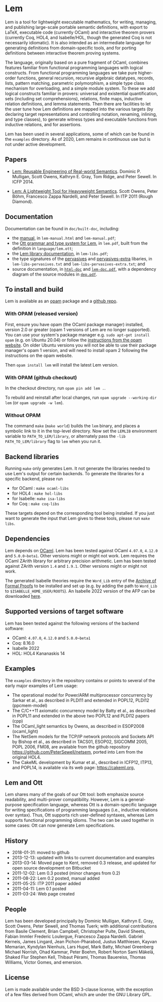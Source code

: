 # Lem

Lem is a tool for lightweight executable mathematics, for writing,
managing, and publishing large-scale portable semantic definitions,
with export to LaTeX, executable code (currently OCaml) and
interactive theorem provers (currently Coq, HOL4, and Isabelle/HOL,
though the generated Coq is not necessarily idiomatic).  It is also
intended as an intermediate language for generating definitions from
domain-specific tools, and for porting definitions between interactive
theorem proving systems.

The language, originally based on a pure fragment of OCaml, combines
features familiar from functional programming languages with logical
constructs. From functional programming languages we take pure
higher-order functions, general recursion, recursive algebraic
datatypes, records, lists, pattern matching, parametric polymorphism,
a simple type class mechanism for overloading, and a simple module
system. To these we add logical constructs familiar in provers:
universal and existential quantification, sets (including set
comprehensions), relations, finite maps, inductive relation
definitions, and lemma statements. Then there are facilities to let
the user tune how Lem definitions are mapped into the various targets
(by declaring target representations and controlling notation,
renaming, inlining, and type classes), to generate witness types and
executable functions from inductive relations, and for assertions.

Lem has been used in several applications, some of which can be found
in the `examples` directory.  As of 2020, Lem remains in continuous
use but is not under active development.



## Papers

* [Lem: Reusable Engineering of Real-world Semantics](http://www.cl.cam.ac.uk/~pes20/lem/built-doc/lem-icfp-2014.pdf). Dominic P. Mulligan, Scott Owens, Kathryn E. Gray, Tom Ridge, and Peter Sewell. In ICFP 2014.
    
* [Lem: A Lightweight Tool for Heavyweight Semantics](https://doi.org/10.1007/978-3-642-22863-6_27). Scott Owens, Peter Böhm, Francesco Zappa Nardelli, and Peter Sewell. In ITP 2011 (Rough Diamond).

## Documentation

Documentation can be found in `doc/built-doc`, including:

* the [manual](https://www.cl.cam.ac.uk/~pes20/lem/built-doc/lem-manual.html), in `lem-manual.html` and `lem-manual.pdf`;
* the [Ott grammar and type system for Lem](https://www.cl.cam.ac.uk/~pes20/lem/built-doc/lem.pdf), in `lem.pdf`, built from the definition in `language/lem.ott`;
* the [Lem library documentation](https://www.cl.cam.ac.uk/~pes20/lem/built-doc/lem-libs.pdf), in `lem-libs.pdf`;
* the type signatures of the [pervasives](https://www.cl.cam.ac.uk/~pes20/lem/built-doc/lem-libs-pervasives.txt) and [pervasives-extra](https://www.cl.cam.ac.uk/~pes20/lem/built-doc/lem-libs-pervasives.txt) libaries, in `lem-libs-pervasives.txt` and `lem-libs-pervasives-extra.txt`; and
* source documentation, in [`html-doc`](https://www.cl.cam.ac.uk/~pes20/lem/built-doc/html-doc) and [`lem-doc.pdf`](https://www.cl.cam.ac.uk/~pes20/lem/built-doc/lem-doc.pdf), with a dependency diagram of the source modules in [`dep.pdf`](https://www.cl.cam.ac.uk/~pes20/lem/built-doc/dep.pdf).


## To install and build

Lem is available as 
an [opam](https://opam.ocaml.org) package and a 
[github repo](https://github.com/rems-project/lem).

### With OPAM  (released version)

First, ensure you have opam (the OCaml package manager) installed,
version 2.0 or greater (opam 1 versions of Lem are no longer
supported).  You can use your system's package manager e.g. `sudo
apt-get install opam` (e.g. on Ubuntu 20.04) or follow the
[instructions from the opam website](https://opam.ocaml.org/doc/Install.html).
On older Ubuntu versions you will not be able to use their package
manager's opam 1 version, and will need to install opam 2 following the
instructions on the opam website.

Then `opam install lem` will install the latest Lem version.  


### With OPAM (github checkout)

In the checkout directory, run `opam pin add lem .`.

To rebuild and reinstall after local changes, run `opam upgrade --working-dir lem`  (or `opam upgrade -w lem`).

### Without OPAM

The command `make` (`make world`) builds the `lem` binary, and places a symbolic link to it in the top-level directory.
Now set the `LEMLIB` environment variable to `PATH_TO_LEM/library`, or alternately pass the `-lib PATH_TO_LEM/library` flag to `lem` when you run it.

## Backend libraries

Running `make` only generates Lem. It not generate the libraries needed to use Lem's output for certain backends. To generate the libraries for a specific backend, please run

- for OCaml : `make ocaml-libs`
- for HOL4 : `make hol-libs`
- for Isabelle: `make isa-libs`
- for Coq : `make coq-libs`

These targets depend on the corresponding tool being installed. If you
just want to generate the input that Lem gives to these tools, please
run `make libs`.

## Dependencies

Lem depends on [OCaml](http://caml.inria.fr/). Lem has been tested
against OCaml `4.07.0`, `4.12.0` and `5.0.0~beta1`. Other versions might or
might not work.  Lem requires the OCaml ZArith library for arbitrary
precision arithmetic.  Lem has been tested against ZArith version
`1.4` and `1.9.1`.  Other versions might or might not work.

The generated Isabelle theories require the `Word_Lib` entry of the [Archive of
Formal Proofs](https://www.isa-afp.org/) to be installed and set up (e.g. by
adding the path to `Word_Lib` to `$ISABELLE_HOME_USER/ROOTS`).  An Isabelle
2022 version of the AFP can be downloaded
[here](https://foss.heptapod.net/isa-afp/afp-2022).

## Supported versions of target software

Lem has been tested against the following versions of the backend software:

  * OCaml: `4.07.0`, `4.12.0` and `5.0.0~beta1`
  * Coq: 8.16.0
  * Isabelle 2022
  * HOL: HOL4 Kananaskis 14

## Examples

The `examples` directory in the repository contains or points to several of the early major examples of Lem usage:

* The operational model for Power/ARM multiprocessor concurrency by Sarkar et al., as described in PLDI11 and extended in POPL12, PLDI12 (ppcmem-model)
* The C/C++11 axiomatic concurrency model by Batty et al., as described in POPL11 and extended in the above two POPL12 and PLDI12 papers (cpp)
* The OCaml_light semantics by Owens, as described in ESOP2008 (ocaml_light)
* The NetSem models for the TCP/IP network protocols and Sockets API by Bishop et al., as described in TACS01, ESOP02, SIGCOMM 2005, POPL 2006, FM08, are available from the github repository <https://github.com/PeterSewell/netsem>, ported into Lem from the original HOL4.
* The CakeML development by Kumar et al., described in ICFP12, ITP13, and POPL14, is available via its web page: <https://cakeml.org.>


## Lem and Ott

Lem shares many of the goals of our Ott tool: both emphasize source
readability, and multi-prover compatibility. However, Lem is a
general-purpose specification language, whereas Ott is a
domain-specific language for writing specifications of programming
languages (i.e., inductive relations over syntax). Thus, Ott supports
rich user-defined syntaxes, whereas Lem supports functional
programming idioms. The two can be used together in some cases: Ott
can now generate Lem specifications.



## History

- 2018-01-31: moved to github
- 2013-12-13: updated with links to current documentation and examples
- 2013-03-14: Moved page to Kent, removed 0.3 release, and updated for open source development on Bitbucket
- 2011-12-02: Lem 0.3 posted (minor changes from 0.2)
- 2011-08-22: Lem 0.2 posted, manual added
- 2011-05-25: ITP 2011 paper added
- 2011-04-11: Lem 0.1 posted
- 2011-03-24: Web page created

## People

Lem has been developed principally by 
Dominic Mulligan,
Kathryn E. Gray,
Scott Owens,
Peter Sewell, and
Thomas Tuerk;
 with additional contributions from
Basile Clement,
Brian Campbell,
Christopher Pulte,
David Sheets,
Fabian Immler
Frederic Loulergue,
Francesco Zappa Nardelli.
Gabriel Kerneis,
James Lingard,
Jean Pichon-Pharabod,
Justus Matthiesen,
Kayvan Memarian,
Kyndylan Nienhuis,
Lars Hupel,
Mark Batty,
Michael Greenberg
Michael Norrish,
Ohad Kammar,
Peter Boehm,
Robert Norton
Sami Mäkelä,
Shaked Flur
Stephen Kell,
Thibaut Pérami,
Thomas Bauereiss,
Thomas Williams,
Victor Gomes, and
emersion.



## License

Lem is made available under the BSD 3-clause license, with the
exception of a few files derived from OCaml, which are under the
GNU Library GPL.
